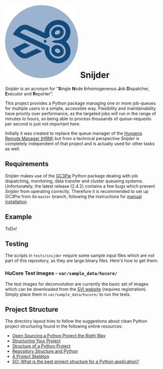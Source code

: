 # ![Snijder logo][img_snijder_logo] Snijder

_Snijder_ is an acronym for "**S**ingle **N**ode **I**nhomogeneous **J**ob
**D**ispatcher, **E**xecutor and **R**eporter".

This project provides a Python package managing one or more job-queues for
multiple users in a simple, accessible way. Flexibility and maintainability
have priority over performance, as the targeted jobs will run in the range of
minutes to hours, so being able to process thousands of queue-requests per
second is just not important here.

Initially it was created to replace the queue manager of the [Huygens Remote
Manager (HRM)](http://huygens-rm.org/) but from a technical perspective
_Snijder_ is completely independent of that project and is actually used for
other tasks as well.


## Requirements

_Snijder_ makes use of the [GC3Pie](https://github.com/imcf/gc3pie) Python
package dealing with job dispatching, monitoring, data transfer and cluster
queueing systems. Unfortunately, the latest release (2.4.2) contains a few bugs
which prevent _Snijder_ from operating correctly. Therefore it is recommended to
set up GC3Pie from its `master` branch, following the instructions for [manual
installation](http://gc3pie.readthedocs.io/en/master/users/install.html#manual-installation).


## Example

ToDo!


## Testing

The scripts in `tests/snijder` require some sample input files which are not
part of this repository, as they are large binary files. Here's how to get
them:

### HuCore Test Images - `var/sample_data/hucore/`

The test images for deconvolution are currently the basic set of images which
can be downloaded from the [SVI website](https://svi.nl/DemoImages) (requires
registration). Simply place them in `var/sample_data/hucore/` to run the tests.


## Project Structure

The directory layout tries to follow the suggestions about clean Python project
structuring found in the following online resources:

* [Open Sourcing a Python Project the Right Way](https://jeffknupp.com/blog/2013/08/16/open-sourcing-a-python-project-the-right-way/)
* [Structuring Your Project](http://python-guide-pt-br.readthedocs.io/en/latest/writing/structure/)
* [Structure of a Python Project](http://www.patricksoftwareblog.com/structure-of-a-python-project/)
* [Repository Structure and Python](https://www.kennethreitz.org/essays/repository-structure-and-python)
* [A Project Skeleton](https://learnpythonthehardway.org/book/ex46.html)
* [SO: What is the best project structure for a Python application?](http://stackoverflow.com/questions/193161/what-is-the-best-project-structure-for-a-python-application)


[img_snijder_logo]: https://raw.githubusercontent.com/imcf/snijder/master/resources/artwork/snijder-logo-blue-240.png